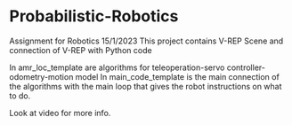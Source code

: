 # Probabilistic-Robotics
Assignment for Robotics 15/1/2023
This project contains V-REP Scene and connection of V-REP with Python code

  In amr_loc_template are algorithms for teleoperation-servo controller-odometry-motion model
  In main_code_template is the main connection of the algorithms with the main loop that gives the robot instructions
  on what to do.
  
Look at video for more info.
